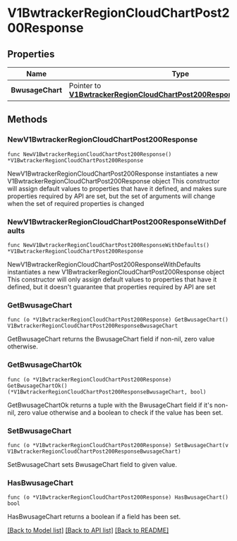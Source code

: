 # V1BwtrackerRegionCloudChartPost200Response

## Properties

Name | Type | Description | Notes
------------ | ------------- | ------------- | -------------
**BwusageChart** | Pointer to [**V1BwtrackerRegionCloudChartPost200ResponseBwusageChart**](V1BwtrackerRegionCloudChartPost200ResponseBwusageChart.md) |  | [optional] 

## Methods

### NewV1BwtrackerRegionCloudChartPost200Response

`func NewV1BwtrackerRegionCloudChartPost200Response() *V1BwtrackerRegionCloudChartPost200Response`

NewV1BwtrackerRegionCloudChartPost200Response instantiates a new V1BwtrackerRegionCloudChartPost200Response object
This constructor will assign default values to properties that have it defined,
and makes sure properties required by API are set, but the set of arguments
will change when the set of required properties is changed

### NewV1BwtrackerRegionCloudChartPost200ResponseWithDefaults

`func NewV1BwtrackerRegionCloudChartPost200ResponseWithDefaults() *V1BwtrackerRegionCloudChartPost200Response`

NewV1BwtrackerRegionCloudChartPost200ResponseWithDefaults instantiates a new V1BwtrackerRegionCloudChartPost200Response object
This constructor will only assign default values to properties that have it defined,
but it doesn't guarantee that properties required by API are set

### GetBwusageChart

`func (o *V1BwtrackerRegionCloudChartPost200Response) GetBwusageChart() V1BwtrackerRegionCloudChartPost200ResponseBwusageChart`

GetBwusageChart returns the BwusageChart field if non-nil, zero value otherwise.

### GetBwusageChartOk

`func (o *V1BwtrackerRegionCloudChartPost200Response) GetBwusageChartOk() (*V1BwtrackerRegionCloudChartPost200ResponseBwusageChart, bool)`

GetBwusageChartOk returns a tuple with the BwusageChart field if it's non-nil, zero value otherwise
and a boolean to check if the value has been set.

### SetBwusageChart

`func (o *V1BwtrackerRegionCloudChartPost200Response) SetBwusageChart(v V1BwtrackerRegionCloudChartPost200ResponseBwusageChart)`

SetBwusageChart sets BwusageChart field to given value.

### HasBwusageChart

`func (o *V1BwtrackerRegionCloudChartPost200Response) HasBwusageChart() bool`

HasBwusageChart returns a boolean if a field has been set.


[[Back to Model list]](../README.md#documentation-for-models) [[Back to API list]](../README.md#documentation-for-api-endpoints) [[Back to README]](../README.md)


